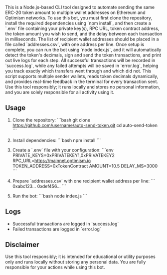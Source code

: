 This is a Node.js-based CLI tool designed to automate sending the same ERC-20 token amount to multiple wallet addresses on Ethereum and Optimism networks. To use this bot, you must first clone the repository, install the required dependencies using \`npm install\`, and then create a \`.env\` file containing your private key(s), RPC URL, token contract address, the token amount you wish to send, and the delay between each transaction in milliseconds. The list of recipient wallet addresses should be placed in a file called \`addresses.csv\`, with one address per line. Once setup is complete, you can run the bot using \`node index.js\`, and it will automatically detect the token's decimals, sign and send the token transactions, and print out live logs for each step. All successful transactions will be recorded in \`success.log\`, while any failed attempts will be saved in \`error.log\`, helping you track exactly which transfers went through and which did not. This script supports multiple sender wallets, reads token decimals dynamically, and provides real-time feedback in the terminal for every transaction sent. Use this tool responsibly; it runs locally and stores no personal information, and you are solely responsible for all activity using it.

## Usage

1. Clone the repository:
   \`\`\`bash
   git clone https://github.com/username/auto-send-token.git
   cd auto-send-token
   \`\`\`

2. Install dependencies:
   \`\`\`bash
   npm install
   \`\`\`

3. Create a \`.env\` file with your configuration:
   \`\`\`env
   PRIVATE_KEYS=0xPRIVATEKEY1,0xPRIVATEKEY2
   RPC_URL=https://mainnet.optimism.io
   TOKEN_ADDRESS=0xTokenContract
   AMOUNT=10.5
   DELAY_MS=3000
   \`\`\`

4. Prepare \`addresses.csv\` with one recipient wallet address per line:
   \`\`\`
   0xabc123...
   0xdef456...
   \`\`\`

5. Run the bot:
   \`\`\`bash
   node index.js
   \`\`\`

## Logs

- Successful transactions are logged in \`success.log\`
- Failed transactions are logged in \`error.log\`

## Disclaimer

Use this tool responsibly; it is intended for educational or utility purposes only and runs locally without storing any personal data. You are fully responsible for your actions while using this bot.

